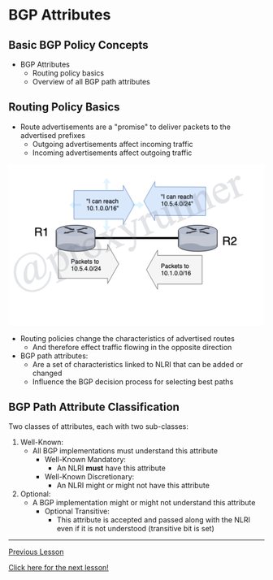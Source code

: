 # BGP Attributes

## Basic BGP Policy Concepts

* BGP Attributes
    + Routing policy basics
    + Overview of all BGP path attributes

## Routing Policy Basics

* Route advertisements are a "promise" to deliver packets to the advertised prefixes
    + Outgoing advertisements affect incoming traffic
    + Incoming advertisements affect outgoing traffic

![BGP Policy](../../../img/bgp-policy.png)

* Routing policies change the characteristics of advertised routes
    + And therefore effect traffic flowing in the opposite direction
* BGP path attributes:
    - Are a set of characteristics linked to NLRI that can be added or changed 
    - Influence the BGP decision process for selecting best paths

## BGP Path Attribute Classification

Two classes of attributes, each with two sub-classes:

1. Well-Known:
    * All BGP implementations must understand this attribute
        +  Well-Known Mandatory:
            - An NLRI __must__ have this attribute
        + Well-Known Discretionary:
            - An NLRI might or might not have this attribute
2. Optional:
    * A BGP implementation might or might not understand this attribute
        + Optional Transitive:
            - This attribute is accepted and passed along with the NLRI even if it is not  understood (transitive bit is set)



---

[Previous Lesson](./6.1.md)

[Click here for the next lesson!](./#.md)
